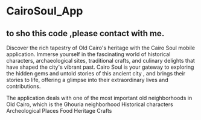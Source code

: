 # CairoSoul_App
## to sho this code ,please contact with me.
Discover the rich tapestry of Old Cairo's heritage with the Cairo Soul mobile application. 
Immerse yourself in the fascinating world of historical characters, archaeological sites, traditional crafts, and culinary delights that have shaped the city's vibrant past.
Cairo Soul is your gateway to exploring the hidden gems and untold stories of this ancient city , and brings their stories to life, offering a glimpse into their extraordinary lives and contributions.



The application deals with one of the most important old neighborhoods in Old Cairo, which is the Ghouria neighborhood Historical characters 
 Archeological Places
Food Heritage
 Crafts   


